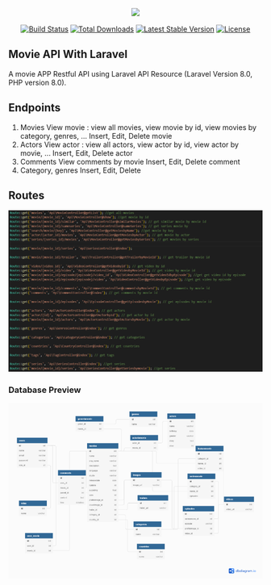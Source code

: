 <p align="center"><a href="https://laravel.com" target="_blank"><img src="https://raw.githubusercontent.com/laravel/art/master/logo-lockup/5%20SVG/2%20CMYK/1%20Full%20Color/laravel-logolockup-cmyk-red.svg" width="400"></a></p>

<p align="center">
<a href="https://travis-ci.org/laravel/framework"><img src="https://travis-ci.org/laravel/framework.svg" alt="Build Status"></a>
<a href="https://packagist.org/packages/laravel/framework"><img src="https://poser.pugx.org/laravel/framework/d/total.svg" alt="Total Downloads"></a>
<a href="https://packagist.org/packages/laravel/framework"><img src="https://poser.pugx.org/laravel/framework/v/stable.svg" alt="Latest Stable Version"></a>
<a href="https://packagist.org/packages/laravel/framework"><img src="https://poser.pugx.org/laravel/framework/license.svg" alt="License"></a>
</p>

## Movie API With Laravel

A movie APP Restful API using Laravel API Resource (Laravel Version 8.0, PHP version 8.0).

## Endpoints

1. Movies
   View movie : view all movies, view movie by id, view movies by category, genres, ...
   Insert, Edit, Delete movie
2. Actors
   View actor : view all actors, view actor by id, view actor by movie, ...
   Insert, Edit, Delete actor
3. Comments
   View comments by movie
   Insert, Edit, Delete comment
4. Category, genres
   Insert, Edit, Delete

## Routes

![Routes](https://github.com/Nbtrien/tr-movies-api/blob/main/assets/img/routes.png)

### Database Preview

![Database Preview](https://github.com/Nbtrien/tr-movies-api/blob/main/assets/img/data.png)
